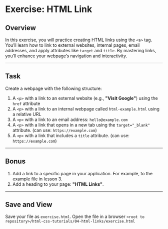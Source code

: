 # Exercise: HTML Link

## Overview

In this exercise, you will practice creating HTML links using the `<a>` tag. You’ll learn how to link to external websites, internal pages, email addresses, and apply attributes like `target` and `title`. By mastering links, you’ll enhance your webpage’s navigation and interactivity.

---

## Task

Create a webpage with the following structure:

1. A `<p>` with a link to an external website (e.g., **"Visit Google"**) using the `href` attribute
2. A `<p>` with a link to an internal webpage called `html-example.html` using a relative URL
3. A `<p>` with a link to an email address: `hello@example.com`
4. A `<p>` with a link that opens in a new tab using the `target="_blank"` attribute. (can use: `https://example.com`)
5. A `<p>` with a link that includes a `title` attribute. (can use: `https://example.com`)

---

## Bonus

1. Add a link to a specific page in your application. For example, to the example file in lesson 3.
2. Add a heading to your page: **"HTML Links"**.

---

## Save and View

Save your file as `exercise.html`.
Open the file in a browser `<root to repository>/html-css-tutorials/04-html-links/exercise.html`